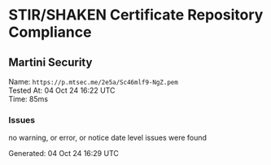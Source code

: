 # STIR/SHAKEN Certificate Repository Compliance

## Martini Security

Name: `https://p.mtsec.me/2e5a/Sc46mlf9-NgZ.pem`\
Tested At: 04 Oct 24 16:22 UTC\
Time: 85ms

### Issues

no warning, or error, or notice date level issues were found

Generated: 04 Oct 24 16:29 UTC